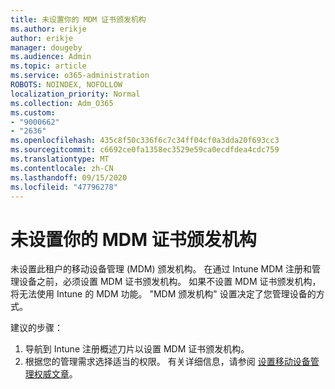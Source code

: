 ```yaml
---
title: 未设置你的 MDM 证书颁发机构
ms.author: erikje
author: erikje
manager: dougeby
ms.audience: Admin
ms.topic: article
ms.service: o365-administration
ROBOTS: NOINDEX, NOFOLLOW
localization_priority: Normal
ms.collection: Adm_O365
ms.custom:
- "9000662"
- "2636"
ms.openlocfilehash: 435c8f50c336f6c7c34ff04cf0a3dda20f693cc3
ms.sourcegitcommit: c6692ce0fa1358ec3529e59ca0ecdfdea4cdc759
ms.translationtype: MT
ms.contentlocale: zh-CN
ms.lasthandoff: 09/15/2020
ms.locfileid: "47796278"
---
```

# <a name="your-mdm-authority-is-not-set"></a>未设置你的 MDM 证书颁发机构

未设置此租户的移动设备管理 (MDM) 颁发机构。 在通过 Intune MDM 注册和管理设备之前，必须设置 MDM 证书颁发机构。 如果不设置 MDM 证书颁发机构，将无法使用 Intune 的 MDM 功能。 "MDM 颁发机构" 设置决定了您管理设备的方式。

建议的步骤：
1. 导航到 Intune 注册概述刀片以设置 MDM 证书颁发机构。
2. 根据您的管理需求选择适当的权限。 有关详细信息，请参阅 [设置移动设备管理权威文章](https://docs.microsoft.com/intune/mdm-authority-set)。